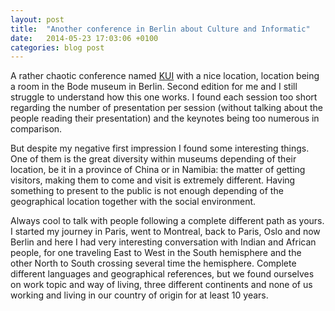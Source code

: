 ```yaml
---
layout: post
title:  "Another conference in Berlin about Culture and Informatic"
date:   2014-05-23 17:03:06 +0100
categories: blog post
---
```

A rather chaotic conference named [KUI][link-conference] with a nice location, location being a room in the Bode museum in Berlin. Second edition for me and I still struggle to understand how this one works. I found each session too short regarding the number of presentation per session (without talking about the people reading their presentation) and the keynotes being too numerous in comparison.

But despite my negative first impression I found some interesting things. One of them is the great diversity within museums depending of their location, be it in a province of China or in Namibia: the matter of getting visitors, making them to come and visit is extremely different.  Having something to present to the public is not enough depending of the geographical location together with the social environment.

Always cool to talk with people following a complete different path as yours. I started my journey in Paris, went to Montreal, back to Paris, Oslo and now Berlin and here I had very interesting conversation with Indian and African people, for one traveling East to West in the South hemisphere and the other North to South crossing several time the hemisphere. Complete different languages and geographical references, but we found ourselves on work topic and way of living, three different continents and none of us working and living in our country of origin for at least 10 years.

[link-conference]: http://inka.htw-berlin.de/kui/15/
